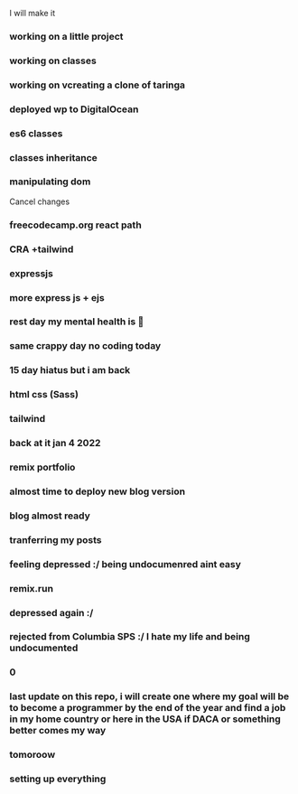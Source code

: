 I will make it

### working on a little project

### working on classes

### working on vcreating a clone of taringa

### deployed wp to DigitalOcean

### es6 classes

### classes inheritance

### manipulating dom
Cancel changes
### freecodecamp.org react path

### CRA +tailwind

### expressjs

### more express js + ejs

### rest day my mental health is 💩 

### same crappy day no coding today

### 15 day hiatus but i am back

### html css (Sass)

### tailwind


### back at it jan 4 2022

### remix portfolio

### almost time to deploy new blog version

### blog almost ready

### tranferring my posts 

### feeling depressed :/ being undocumenred aint easy 


### remix.run

### depressed again :/

### rejected from Columbia SPS :/ I hate my life and being undocumented 

### 0

### last update on this repo, i will create one where my goal will be to become a programmer by the end of the year and find a job in my home country or here in the USA if DACA or something better comes my way

### tomoroow

### setting up everything
